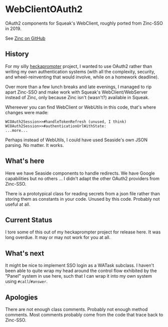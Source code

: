 # WebClientOAuth2
OAuth2 components for Squeak's WebClient, roughly ported from Zinc-SSO in 2019.

See [Zinc on GitHub](https://github.com/svenvc/zinc)

## History 

For my silly [heckaprompter](https://github.com/tcj/heckaprompter) project,
I wanted to use OAuth2 rather than writing my own authentication systems
(with all the complexity, security, and wheel-reinventing that would
involve, while on a homework deadline).

Over more than a few lunch breaks and late evenings, I managed to rip apart
Zinc-SSO and make work with Squeak's WebClient/WebServer instead of Zinc,
only because Zinc isn't (wasn't?) available in Squeak.

Whereever you can find WebClient or WebUtils in this code, that's where
changes were made:

```WCOAuth2Session>>#getUserData
WCOAuth2Session>>#handleTokenRefresh (unused, I think)
WCOAuth2Session>>#authenticationUrlWithState: 
...more...
```

Perhaps instead of WebUtils, I could have used Seaside's own JSON parsing. 
No matter.  It works.

## What's here

Here we have Seaside components to handle redirects.  We have Google
capabilities but no others ... I didn't adapt the other OAuth2 providers
from Zinc-SSO.

There is a prototypical class for reading secrets from a json file rather
than storing them as constants in your code.  Unused by this code.  Probably
not useful at all.

## Current Status

I tore some of this out of my heckaprompter project for release here. It was
long overdue.  It may or may not work for you at all.

## What's next

It might be nice to implement SSO login as a WATask subclass.  I haven't
been able to quite wrap my head around the control flow exhibited by the
"Panel" system in use here, such that I can wrap it into my own system using
`#call`/`#answer`.

## Apologies

There are not enough class comments.  Probably not enough method comments. 
Most comments probably come from the code that trace back to Zinc-SSO.

